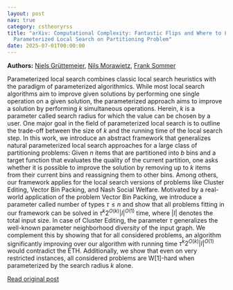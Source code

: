 ```yaml
---
layout: post
nav: true
category: cstheoryrss
title: "arXiv: Computational Complexity: Fantastic Flips and Where to Find Them: A General Framework for
  Parameterized Local Search on Partitioning Problem"
date: 2025-07-01T00:00:00
---
```


**Authors:** [Niels Grüttemeier](https://dblp.uni-trier.de/search?q=Niels+Gr%C3%BCttemeier), [Nils Morawietz](https://dblp.uni-trier.de/search?q=Nils+Morawietz), [Frank Sommer](https://dblp.uni-trier.de/search?q=Frank+Sommer)

Parameterized local search combines classic local search heuristics with the
paradigm of parameterized algorithmics. While most local search algorithms aim
to improve given solutions by performing one single operation on a given
solution, the parameterized approach aims to improve a solution by performing
$k$ simultaneous operations. Herein, $k$ is a parameter called search radius
for which the value can be chosen by a user. One major goal in the field of
parameterized local search is to outline the trade-off between the size of $k$
and the running time of the local search step. In this work, we introduce an
abstract framework that generalizes natural parameterized local search
approaches for a large class of partitioning problems: Given $n$ items that are
partitioned into $b$ bins and a target function that evaluates the quality of
the current partition, one asks whether it is possible to improve the solution
by removing up to $k$ items from their current bins and reassigning them to
other bins. Among others, our framework applies for the local search versions
of problems like Cluster Editing, Vector Bin Packing, and Nash Social Welfare.
Motivated by a real-world application of the problem Vector Bin Packing, we
introduce a parameter called number of types $\tau \le n$ and show that all
problems fitting in our framework can be solved in $\tau^k 2^{O(k)} |I|^{O(1)}$
time, where $|I|$ denotes the total input size. In case of Cluster Editing, the
parameter $\tau$ generalizes the well-known parameter neighborhood diversity of
the input graph. We complement this by showing that for all considered
problems, an algorithm significantly improving over our algorithm with running
time $\tau^k 2^{O(k)} |I|^{O(1)}$ would contradict the ETH. Additionally, we
show that even on very restricted instances, all considered problems are
W[1]-hard when parameterized by the search radius $k$ alone.

[Read original post](http://arxiv.org/abs/2506.24001v1)
